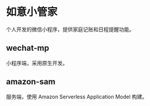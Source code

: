 # 如意小管家

个人开发的微信小程序，提供家庭记账和日程提醒功能。

## wechat-mp

小程序端，采用原生开发。

## amazon-sam

服务端，使用 Amazon Serverless Application Model 构建。
